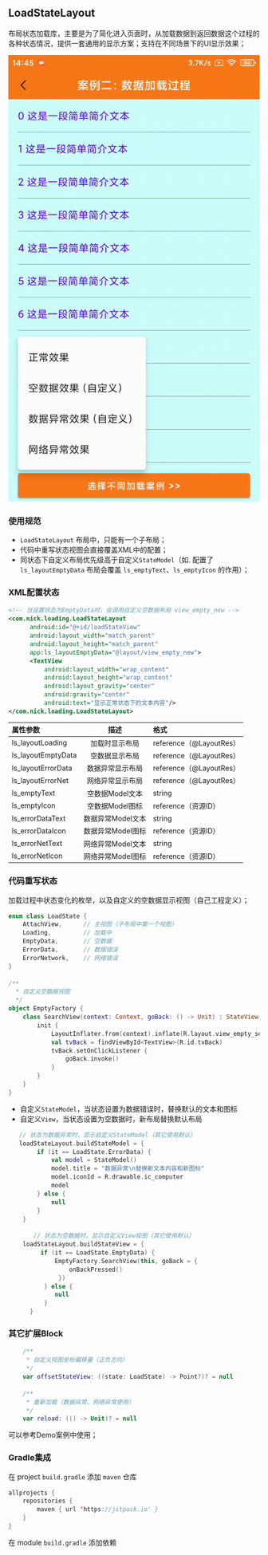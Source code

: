 ## LoadStateLayout

布局状态加载库，主要是为了简化进入页面时，从加载数据到返回数据这个过程的各种状态情况，提供一套通用的显示方案；支持在不同场景下的UI显示效果；

![gif](https://github.com/unknownzhouz/LoadingLayout/blob/main/static/Screenrecorder-2021-10-29-14-45-28-524.gif)



### 使用规范

- `LoadStateLayout` 布局中，只能有一个子布局；
- 代码中重写状态视图会直接覆盖XML中的配置；
- 同状态下自定义布局优先级高于自定义`StateModel`（如. 配置了`ls_layoutEmptyData` 布局会覆盖 `ls_emptyText`、`ls_emptyIcon` 的作用）；

### XML配置状态

```xml
<!-- 当设置状态为EmptyData时，会调用自定义空数据布局 view_empty_new -->
<com.nick.loading.LoadStateLayout
      android:id="@+id/loadStateView"
      android:layout_width="match_parent"
      android:layout_height="match_parent"
      app:ls_layoutEmptyData="@layout/view_empty_new">
      <TextView
          android:layout_width="wrap_content"
          android:layout_height="wrap_content"
          android:layout_gravity="center"
          android:gravity="center"
          android:text="显示正常状态下的文本内容"/>
</com.nick.loading.LoadStateLayout>
```

| 属性参数 | 描述             | 格式 |
| :--------    | :------------------:     | :--------    |
| ls_layoutLoading | 加载时显示布局 | reference（@LayoutRes） |
| ls_layoutEmptyData | 空数据显示布局          | reference（@LayoutRes） |
| ls_layoutErrorData | 数据异常显示布局  | reference（@LayoutRes） |
| ls_layoutErrorNet | 网络异常显示布局  | reference（@LayoutRes） |
| ls_emptyText | 空数据Model文本 | string |
| ls_emptyIcon | 空数据Model图标 | reference（资源ID） |
| ls_errorDataText | 数据异常Model文本 | string |
| ls_errorDataIcon | 数据异常Model图标 | reference（资源ID） |
| ls_errorNetText | 网络异常Model文本 | string |
| ls_errorNetIcon | 网络异常Model图标 | reference（资源ID） |

### 代码重写状态

加载过程中状态变化的枚举，以及自定义的空数据显示视图（自己工程定义）；

```kotlin
enum class LoadState {
    AttachView,      // 主视图（子布局中第一个视图）
    Loading,         // 加载中
    EmptyData,       // 空数据
    ErrorData,       // 数据错误
    ErrorNetwork,    // 网络错误
}

/**
  * 自定义空数据视图
  */
object EmptyFactory {
    class SearchView(context: Context, goBack: () -> Unit) : StateView(context) {
        init {
            LayoutInflater.from(context).inflate(R.layout.view_empty_search, this, true)
            val tvBack = findViewById<TextView>(R.id.tvBack)
            tvBack.setOnClickListener {
                goBack.invoke()
            }
        }
    }
}
```

- 自定义`StateModel`，当状态设置为数据错误时，替换默认的文本和图标
- 自定义`View`，当状态设置为空数据时，新布局替换默认布局

```kotlin
   // 状态为数据异常时，显示自定义StateModel（其它使用默认）
   loadStateLayout.buildStateModel = {
        if (it == LoadState.ErrorData) {
            val model = StateModel()
            model.title = "数据异常\n替换新文本内容和新图标"
            model.iconId = R.drawable.ic_computer
            model
        } else {
            null
        }
    }

       // 状态为空数据时，显示自定义View视图（其它使用默认）
    loadStateLayout.buildStateView = {
         if (it == LoadState.EmptyData) {
             EmptyFactory.SearchView(this, goBack = {
                 onBackPressed()
              })
          } else {
             null
          }
      }
```



### 其它扩展Block

```kotlin
    /**
     * 自定义视图坐标偏移量（正负方向）
     */
    var offsetStateView: ((state: LoadState) -> Point?)? = null 

    /**
     * 重新加载（数据异常、网络异常使用）
     */
    var reload: (() -> Unit)? = null
```

可以参考Demo案例中使用；



### Gradle集成

在 project `build.gradle` 添加 `maven` 仓库

```kotlin
allprojects {
    repositories {
        maven { url 'https://jitpack.io' }
    }
}
```

在 module `build.gradle` 添加依赖

```kotlin

```